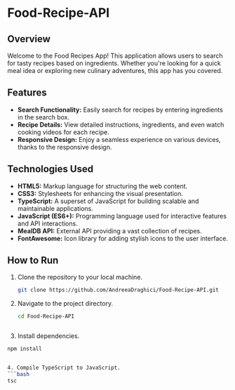 # Food-Recipe-API

## Overview

Welcome to the Food Recipes App! This application allows users to search for tasty recipes based on ingredients. Whether you're looking for a quick meal idea or exploring new culinary adventures, this app has you covered.

## Features

- **Search Functionality:** Easily search for recipes by entering ingredients in the search box.
- **Recipe Details:** View detailed instructions, ingredients, and even watch cooking videos for each recipe.
- **Responsive Design:** Enjoy a seamless experience on various devices, thanks to the responsive design.

## Technologies Used

- **HTML5:** Markup language for structuring the web content.
- **CSS3:** Stylesheets for enhancing the visual presentation.
- **TypeScript:** A superset of JavaScript for building scalable and maintainable applications.
- **JavaScript (ES6+):** Programming language used for interactive features and API interactions.
- **MealDB API:** External API providing a vast collection of recipes.
- **FontAwesome:** Icon library for adding stylish icons to the user interface.

## How to Run

1. Clone the repository to your local machine.

   ```bash
   git clone https://github.com/AndreeaDraghici/Food-Recipe-API.git


2. Navigate to the project directory.
   ```bash
   cd Food-Recipe-API



3. Install dependencies.
  ```bash
  npm install


4. Compile TypeScript to JavaScript.
  ```bash
  tsc